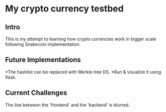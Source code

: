 # My crypto currency testbed
## Intro
This is my attempt to learning how crypto currencies work in bigger scale following Snakecoin implementation.
## Future Implementations
*The hashlist can be replaced with Merkle tree DS.
*Run & visualize it using flask.
## Current Challenges
The line between the 'frontend' and the 'backend' is blurred.
